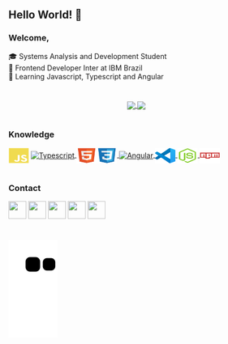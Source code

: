 ## Hello World! 👋
### Welcome, 

:mortar_board: Systems Analysis and Development Student  
:briefcase: Frontend Developer Inter at IBM Brazil  
🌱 Learning Javascript, Typescript and Angular  

#
<div align="center" style="display: inline_block">
 <a href="https://github.com/GiselleBarbosa">
  <img align="center" height="165em" src="https://github-readme-stats.vercel.app/api?username=GiselleBarbosa&show_icons=true&theme=dracula&include_all_commits=true&count_private=true"/>
  <img align="center" height="165em" src="https://github-readme-stats.vercel.app/api/top-langs/?username=GiselleBarbosa&layout=compact&langs_count=7&theme=dracula"/></a></div> 
                                                                                                                                                   
#
                                                                                                                                                  
### Knowledge  
                                                                                                                                                 
<div style="display: inline_block">     
<img align="center" alt="Javascript" height="30" width="40" src="https://raw.githubusercontent.com/devicons/devicon/master/icons/javascript/javascript-plain.svg">
<a href="https://www.linkedin.com/in/gisellebarb">
<img align="center" alt="Typescript" height="30" width="30" src="https://user-images.githubusercontent.com/93397497/190875273-44dd82c7-5221-4f4e-afc2-91996f2977b3.png">
</a><a href="https://www.linkedin.com/in/gisellebarb"><img align="center" alt="HTML" height="30" width="40" src="https://raw.githubusercontent.com/devicons/devicon/master/icons/html5/html5-original.svg"></a><a href="https://www.linkedin.com/in/gisellebarb"><img align="center" alt="css" height="30" width="40" src="https://raw.githubusercontent.com/devicons/devicon/master/icons/css3/css3-original.svg">
</a><a href="https://www.linkedin.com/in/gisellebarb"><img align="center" alt="Angular" height="40" width="40" src="https://img.icons8.com/fluency/344/angularjs.png">
</a><a href="https://www.linkedin.com/in/gisellebarb"><img align="center" alt="VS Code" height="30" width="40" src="https://github.com/devicons/devicon/raw/master/icons/vscode/vscode-original.svg">
</a><a href="https://www.linkedin.com/in/gisellebarb">
<img align="center" alt="Node" height=30" width="40" src="https://raw.githubusercontent.com/devicons/devicon/1119b9f84c0290e0f0b38982099a2bd027a48bf1/icons/nodejs/nodejs-original.svg">
</a><a href="https://www.linkedin.com/in/gisellebarb">
<img align="center" alt="Npm" height="30" width="40" src="https://github.com/devicons/devicon/blob/master/icons/npm/npm-original-wordmark.svg">
</a>
</div> 
 
 #   
  
 ### Contact
<div style="display: inline_block">
<a href="mailto:giselle.barbosadev@gmail.com"><img width="35" height="35" src="https://cdn-icons-png.flaticon.com/512/552/552486.png" target="_blank"></a>
                                                                                                                                                   <a href="https://www.linkedin.com/in/gisellebarb/" target="_blank"><img width="35" height="35" src="https://user-images.githubusercontent.com/93397497/173881361-44ebc3a1-211a-4550-a44a-73a7438bd1b7.png" target="_blank"></a>
                                                                                                                                                   <a href="https://discord.com/invite/rBeRrEtyp2" target="_blank"><img  width="35" height="35" src="https://user-images.githubusercontent.com/93397497/173881237-d01020d1-47a8-4758-95a1-4d697cc8dd37.png" target="_blank"></a>
                                                                                                                                                   <a align="center" href="https://instagram.com/sellebarb" target="_blank"><img  width="35" height="35" src="https://user-images.githubusercontent.com/93397497/173881702-c0aa228b-c3e0-4670-b1fa-9017ab3ddeac.png" target="_blank"></a>
                                                                                                                                                   <a align="center" href="https://gisellebarbosa.github.io/portfolio/" target="_blank"><img  width="35" height="35" src="https://user-images.githubusercontent.com/93397497/173899426-9a6e8a5c-06db-4507-a3d7-eec6e64eaf35.png" target="_blank"></a>    
</div>

  #  
  
 ![Snake animation](https://github.com/GiselleBarbosa/GiselleBarbosa/blob/output/github-contribution-grid-snake.svg)
